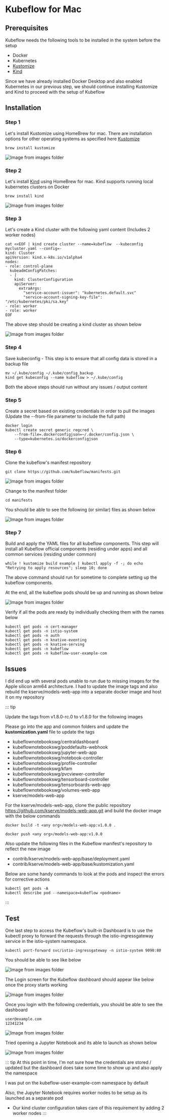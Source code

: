 # Kubeflow for Mac

## Prerequisites
Kubeflow needs the following tools to be installed in the system before the setup 

* Docker
* Kubernetes
* [Kustomize](https://kubectl.docs.kubernetes.io/installation/kustomize/)
* [Kind](https://kind.sigs.k8s.io/)

Since we have already installed Docker Desktop and also enabled Kubernetes in our previous step, we should continue installing Kustomize and Kind to proceed with the setup of Kubeflow

## Installation

### Step 1

Let's install Kustomize using HomeBrew for mac. There are installation options for other operating systems as specified here
[Kustomize](https://kubectl.docs.kubernetes.io/installation/kustomize/)

```
brew install kustomize
```

![Image from images folder](~@source/images/kubeflow/kustomize_install.png)

### Step 2

Let's install [Kind](https://kind.sigs.k8s.io/) using HomeBrew for mac. Kind supports running local kubernetes clusters on Docker

```
brew install kind
```

![Image from images folder](~@source/images/kubeflow/kind_install.png)


### Step 3

Let's create a Kind cluster with the following yaml content (Includes 2 worker nodes)

```
cat <<EOF | kind create cluster --name=kubeflow  --kubeconfig mycluster.yaml --config=-
kind: Cluster
apiVersion: kind.x-k8s.io/v1alpha4
nodes:
- role: control-plane
  kubeadmConfigPatches:
  - |
    kind: ClusterConfiguration
    apiServer:
      extraArgs:
        "service-account-issuer": "kubernetes.default.svc"
        "service-account-signing-key-file": "/etc/kubernetes/pki/sa.key"
- role: worker
- role: worker
EOF
```

The above step should be creating a kind cluster as shown below 

![Image from images folder](~@source/images/kubeflow/kind_cluster.png)

### Step 4

Save kubeconfig - This step is to ensure that all config data is stored in a backup file

```
mv ~/.kube/config ~/.kube/config_backup
kind get kubeconfig --name kubeflow > ~/.kube/config
```
Both the above steps should run without any issues / output content

### Step 5

Create a secret based on existing credentials in order to pull the images (Update the --from-file parameter to include the full path)

```
docker login
kubectl create secret generic regcred \
    --from-file=.dockerconfigjson=~/.docker/config.json \
    --type=kubernetes.io/dockerconfigjson
```

### Step 6

Clone the kubeflow's manifest repository

```
git clone https://github.com/kubeflow/manifests.git
```

![Image from images folder](~@source/images/kubeflow/Kubeflow_manifest_clone.png)

Change to the manifest folder

```
cd manifests
```
You should be able to see the following (or similar) files as shown below

![Image from images folder](~@source/images/kubeflow/Kubeflow_manifest_folder.png)

### Step 7

Build and apply the YAML files for all kubeflow components. This step will install all Kubeflow official components (residing under apps) and all common services (residing under common) 

```
while ! kustomize build example | kubectl apply -f -; do echo "Retrying to apply resources"; sleep 10; done
```

The above command should run for sometime to complete setting up the kubeflow components.  

At the end, all the kubeflow pods should be up and running as shown below

![Image from images folder](~@source/images/kubeflow/Kubeflow_pods_running.png)

Verify if all the pods are ready by individually checking them with the names below

```
kubectl get pods -n cert-manager
kubectl get pods -n istio-system
kubectl get pods -n auth
kubectl get pods -n knative-eventing
kubectl get pods -n knative-serving
kubectl get pods -n kubeflow
kubectl get pods -n kubeflow-user-example-com
```

## Issues
I did end up with several pods unable to run due to missing images for the Apple silicon arm64 architecture. I had to update the image tags and also rebuild the kserve/models-web-app into a separate docker image and host it on my repository

::: tip

Update the tags from v1.8.0-rc.0 to v1.8.0 for the following images 

Please go into the app and common folders and update the <b>kustomization.yaml</b> file to update the tags 

* kubeflownotebookswg/centraldashboard
* kubeflownotebookswg/poddefaults-webhook
* kubeflownotebookswg/jupyter-web-app
* kubeflownotebookswg/notebook-controller
* kubeflownotebookswg/profile-controller
* kubeflownotebookswg/kfam
* kubeflownotebookswg/pvcviewer-controller
* kubeflownotebookswg/tensorboard-controller
* kubeflownotebookswg/tensorboards-web-app
* kubeflownotebookswg/volumes-web-app
* kserve/models-web-app

For the kserve/models-web-app, clone the public repository <https://github.com/kserve/models-web-app.git> and build the docker image with the below commands

```
docker build -t <any org>/models-web-app:v1.0.0 .

docker push <any org>/models-web-app:v1.0.0

```
Also update the following files in the Kubeflow manifest's repository to reflect the new image 

* contrib/kserve/models-web-app/base/deployment.yaml
* contrib/kserve/models-web-app/base/kustomization.yaml

Below are some handy commands to look at the pods and inspect the errors for corrective actions

```
kubectl get pods -A
kubectl describe pod --namespace=kubeflow <podname>
```

:::

## Test

One last step to access the Kubeflow's built-in Dashboard is to use the kubectl proxy to forward the requests through the istio-ingressgateway service in the istio-system namespace.

```
kubectl port-forward svc/istio-ingressgateway -n istio-system 9090:80
```

You should be able to see like below

![Image from images folder](~@source/images/kubeflow/Kubeflow_dashboard_proxy.png)

The Login screen for the Kubeflow dashboard should appear like below once the proxy starts working

![Image from images folder](~@source/images/kubeflow/Kubeflow_dashboard_login.png)

Once you login with the following credentials, you should be able to see the dashboard

```
user@example.com
12341234
```
![Image from images folder](~@source/images/kubeflow/Kubeflow_dashboard.png)

Tried opening a Jupyter Notebook and its able to launch as shown below

![Image from images folder](~@source/images/kubeflow/kubeflow_jupyter_notebook.png)


::: tip
At this point in time, I'm not sure how the credentials are stored / updated but the dashboard does take some time to show up and also apply the namespace 

I was put on the kubeflow-user-example-com namespace by default 

Also, the Jupyter Notebook requires worker nodes to be setup as its launched as a separate pod
- Our kind cluster configuration takes care of this requirement by adding 2 worker nodes 
:::
